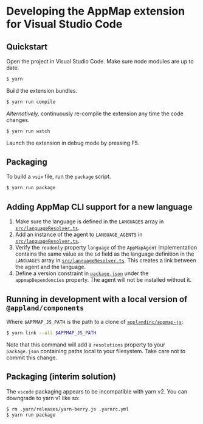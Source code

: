 # Developing the AppMap extension for Visual Studio Code

## Quickstart

Open the project in Visual Studio Code. Make sure node modules are up to date.

```sh
$ yarn
```

Build the extension bundles.

```sh
$ yarn run compile
```

_Alternatively,_ continuously re-compile the extension any time the code changes.

```sh
$ yarn run watch
```

Launch the extension in debug mode by pressing F5.

## Packaging

To build a `vsix` file, run the `package` script.

```sh
$ yarn run package
```

## Adding AppMap CLI support for a new language

1. Make sure the language is defined in the `LANGUAGES` array in
   [`src/languageResolver.ts`](src/languageResolver.ts).
2. Add an instance of the agent to `LANGUAGE_AGENTS` in
   [`src/languageResolver.ts`](src/languageResolver.ts).
3. Verify the `readonly` property `language` of the `AppMapAgent` implementation contains the same
   value as the `id` field as the language definition in the `LANGUAGES` array in
   [`src/languageResolver.ts`](src/languageResolver.ts). This creates a link between the agent and
   the language.
4. Define a version constraint in [`package.json`](package.json) under the `appmapDependencies`
   property. The agent will not be installed without it.

## Running in development with a local version of `@appland/components`

Where `$APPMAP_JS_PATH` is the path to a clone of
[`applandinc/appmap-js`](https://github.com/applandinc/appmap-js):

```sh
$ yarn link --all $APPMAP_JS_PATH
```

Note that this command will add a `resolutions` property to your `package.json` containing paths
local to your filesystem. Take care not to commit this change.

## Packaging (interim solution)

The `vscode` packaging appears to be incompatible with yarn v2. You can downgrade to yarn v1 like
so:

```sh
$ rm .yarn/releases/yarn-berry.js .yarnrc.yml
$ yarn run package
```
